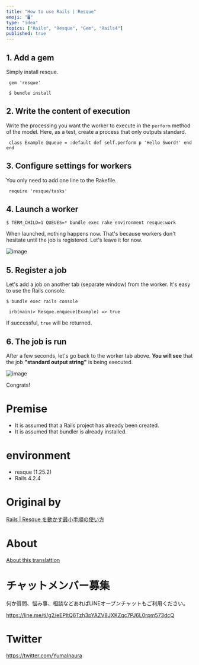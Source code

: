 ```yaml
---
title: "How to use Rails | Resque"
emoji: "🖥"
type: "idea"
topics: ["Rails", "Resque", "Gem", "Rails4"]
published: true
---
```


## 1. Add a gem 

Simply install resque.

     gem 'resque' 

     $ bundle install 

## 2. Write the content of execution 

Write the processing you want the worker to execute in the `perform` method of the model. Here, as a test, create a process that only outputs standard.

     class Example @queue = :default def self.perform p 'Hello Sword!' end end 

## 3. Configure settings for workers 

You only need to add one line to the Rakefile.

     require 'resque/tasks' 

## 4. Launch a worker 

`$ TERM_CHILD=1 QUEUES=* bundle exec rake environment resque:work`

 

When launched, nothing happens now. That's because workers don't hesitate until the job is registered. Let's leave it for now.

![image](https://qiita-image-store.s3.amazonaws.com/0/90607/49a5866e-f661-1c41-37ce-714939fb233a.png)

## 5. Register a job 

Let's add a job on another tab (separate window) from the worker. It's easy to use the Rails console.

`$ bundle exec rails console`

 

     irb(main)> Resque.enqueue(Example) => true 

If successful, `true` will be returned.

## 6. The job is run 

After a few seconds, let's go back to the worker tab above. **You will see** that the job **"standard output string"** is being executed.

![image](https://qiita-image-store.s3.amazonaws.com/0/90607/bc38c086-4efb-340e-3f45-799776acb454.png)

Congrats!

# Premise 

- It is assumed that a Rails project has already been created. 
- It is assumed that bundler is already installed. 

# environment 

- resque (1.25.2) 
- Rails 4.2.4 


# Original by
[Rails | Resque を動かす最小手順の使い方](https://qiita.com/Yinaura/items/715e8158b4b93c71ee36)

# About

[About this translattion](https://qiita.com/YumaInaura/items/7f6fd1e9310a6816469a)








<!-- Update From Qiita API -->

# チャットメンバー募集


何か質問、悩み事、相談などあればLINEオープンチャットもご利用ください。

https://line.me/ti/g2/eEPltQ6Tzh3pYAZV8JXKZqc7PJ6L0rpm573dcQ





# Twitter


https://twitter.com/YumaInaura


<!-- Update From Qiita API -->


